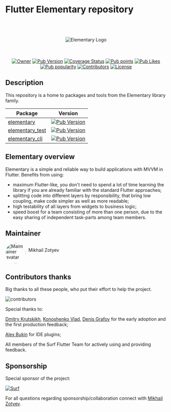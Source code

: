 # Flutter Elementary repository

<div style="text-align: center;">
    <img src="https://i.ibb.co/jgkB4ZN/Elementary-Logo.png" alt="Elementary Logo" style="margin:50px 0px">
</div>

<div style="text-align: center;">
    <a href="https://github.com/MbIXjkee"><img src="https://img.shields.io/badge/Owner-mbixjkee-red.svg" alt="Owner"></a>
    <a href="https://pub.dev/packages/elementary"><img src="https://img.shields.io/pub/v/elementary?logo=dart&logoColor=white" alt="Pub Version"></a>
    <a href="https://app.codecov.io/gh/Elementary-team/flutter-elementary"><img src="https://img.shields.io/codecov/c/github/Elementary-team/flutter-elementary?flag=elementary&logo=codecov&logoColor=white" alt="Coverage Status"></a>
    <a href="https://pub.dev/packages/elementary"><img src="https://badgen.net/pub/points/elementary" alt="Pub points"></a>
    <a href="https://pub.dev/packages/elementary"><img src="https://badgen.net/pub/likes/elementary" alt="Pub Likes"></a>
    <a href="https://pub.dev/packages/elementary"><img src="https://badgen.net/pub/popularity/elementary" alt="Pub popularity"></a>
    <a href="https://github.com/Elementary-team/flutter-elementary/graphs/contributors"><img src="https://badgen.net/github/contributors/Elementary-team/flutter-elementary" alt="Contributors"></a>
    <a href="https://github.com/Elementary-team/flutter-elementary/blob/main/LICENSE"><img src="https://badgen.net/github/license/Elementary-team/flutter-elementary" alt="License"></a>
</div>

## Description

This repository is a home to packages and tools from the Elementary library family.

| Package                                                                                                                    |                                                              Version                                                               |
|----------------------------------------------------------------------------------------------------------------------------|:----------------------------------------------------------------------------------------------------------------------------------:|
| [elementary](https://github.com/Elementary-team/flutter-elementary/tree/main/packages/elementary)                          |      [![Pub Version](https://img.shields.io/pub/v/elementary?logo=dart&logoColor=white)](https://pub.dev/packages/elementary)      |
| [elementary_test](https://github.com/Elementary-team/flutter-elementary/tree/main/packages/elementary_test)                | [![Pub Version](https://img.shields.io/pub/v/elementary_test?logo=dart&logoColor=white)](https://pub.dev/packages/elementary_test) |
| [elementary_cli](https://github.com/Elementary-team/flutter-elementary/tree/main/packages/elementary_tools/elementary_cli) |  [![Pub Version](https://img.shields.io/pub/v/elementary_cli?logo=dart&logoColor=white)](https://pub.dev/packages/elementary_cli)  |

## Elementary overview

Elementary is a simple and reliable way to build applications with MVVM in Flutter.
Benefits from using:

- maximum Flutter-like, you don't need to spend a lot of time learning the library if you are already familiar with the
  standard Flutter approaches;
- splitting code into different layers by responsibility, that bring low coupling, make code simpler as well as more
  readable;
- high testability of all layers from widgets to business logic;
- speed boost for a team consisting of more than one person, due to the easy sharing of independent task-parts among
  team members.

## Maintainer

<a href="https://github.com/MbIXjkee">
    <div style="display: inline-block;">
        <img src="https://avatars.githubusercontent.com/u/14325911?v=4" height="64" width="64" style="border-radius: 50%" alt="Maintainer avatar">
        <p style="float:right; margin-left: 8px;">Mikhail Zotyev</p>
    </div>
</a>

## Contributors thanks

Big thanks to all these people, who put their effort to help the project.

![contributors](https://contributors-img.firebaseapp.com/image?repo=Elementary-team/flutter-elementary)
<a href="https://github.com/Elementary-team/flutter-elementary/graphs/contributors"></a>

Special thanks to:

[Dmitry Krutskikh](https://github.com/dkrutskikh), [Konoshenko Vlad](https://github.com/vlkonoshenko),
[Denis Grafov](https://github.com/grafovdenis) for the early adoption and the first production feedback;

[Alex Bukin](https://github.com/AlexeyBukin) for IDE plugins;

All members of the Surf Flutter Team for actively using and providing feedback.

## Sponsorship

Special sponsor of the project:

<a href="https://surf.ru/">
<img src="https://surf.ru/wp-content/themes/surf/assets/img/logo.svg" alt="Surf"/>
</a>

For all questions regarding sponsorship/collaboration connect with [Mikhail Zotyev](https://github.com/MbIXjkee).